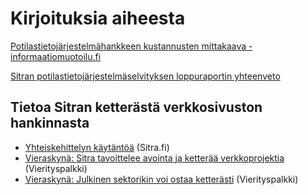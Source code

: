 # Kirjoituksia aiheesta

[Potilastietojärjestelmähankkeen kustannusten mittakaava - informaatiomuotoilu.fi](http://informaatiomuotoilu.fi/2012/09/potilastietojarjestelmahankkeen-kustannusten-mittakaava/)

[Sitran potilastietojärjestelmäselvityksen loppuraportin yhteenveto](http://www.sitra.fi/NR/rdonlyres/EC4CA5AD-634B-4F80-8ACC-6E70FFAEAFFF/0/Sirius_Potilastietoj%C3%A4rjestelm%C3%A4kartoitus_tiivistelm%C3%A4.pdf)

## Tietoa Sitran ketterästä verkkosivuston hankinnasta

* [Yhteiskehittelyn käytäntöä](http://www.sitra.fi/artikkelit/2012/yhteiskehittelyn-kaytantoa-sitrafi) (Sitra.fi)
* [Vieraskynä: Sitra tavoittelee avointa ja ketterää verkkoprojektia](http://vierityspalkki.fi/2010/02/26/vieraskyna-sitra-tavoittelee-avointa-ja-ketteraa-verkkoprojektia/) (Vierityspalkki)
* [Vieraskynä: Julkinen sektorikin voi ostaa ketterästi](http://vierityspalkki.fi/2010/12/07/julkinen-sektorikin-voi-ostaa-ketterasti/) (Vierityspalkki)
